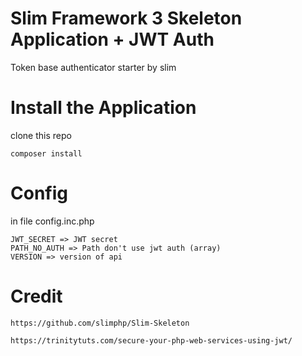 # Slim Framework 3 Skeleton Application + JWT Auth

Token base authenticator starter by slim

# Install the Application

clone this repo

	composer install

# Config

in file config.inc.php

	JWT_SECRET => JWT secret
	PATH_NO_AUTH => Path don't use jwt auth (array)
	VERSION => version of api


# Credit

	https://github.com/slimphp/Slim-Skeleton
	
	https://trinitytuts.com/secure-your-php-web-services-using-jwt/